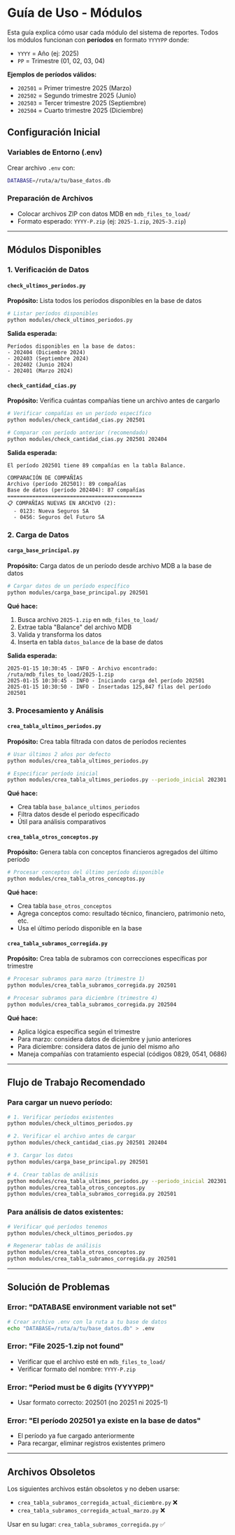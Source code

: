 # Guía de Uso - Módulos

Esta guía explica cómo usar cada módulo del sistema de reportes. Todos los módulos funcionan con **períodos** en formato `YYYYPP` donde:
- `YYYY` = Año (ej: 2025)
- `PP` = Trimestre (01, 02, 03, 04)

**Ejemplos de períodos válidos:**
- `202501` = Primer trimestre 2025 (Marzo)
- `202502` = Segundo trimestre 2025 (Junio)  
- `202503` = Tercer trimestre 2025 (Septiembre)
- `202504` = Cuarto trimestre 2025 (Diciembre)

## Configuración Inicial

### Variables de Entorno (.env)
Crear archivo `.env` con:
```bash
DATABASE=/ruta/a/tu/base_datos.db
```

### Preparación de Archivos
- Colocar archivos ZIP con datos MDB en `mdb_files_to_load/`
- Formato esperado: `YYYY-P.zip` (ej: `2025-1.zip`, `2025-3.zip`)

---

## Módulos Disponibles

### 1. **Verificación de Datos**

#### `check_ultimos_periodos.py`
**Propósito:** Lista todos los períodos disponibles en la base de datos

```bash
# Listar períodos disponibles
python modules/check_ultimos_periodos.py
```

**Salida esperada:**
```
Períodos disponibles en la base de datos:
- 202404 (Diciembre 2024)
- 202403 (Septiembre 2024)  
- 202402 (Junio 2024)
- 202401 (Marzo 2024)
```

#### `check_cantidad_cias.py`
**Propósito:** Verifica cuántas compañías tiene un archivo antes de cargarlo

```bash
# Verificar compañías en un período específico
python modules/check_cantidad_cias.py 202501

# Comparar con período anterior (recomendado)
python modules/check_cantidad_cias.py 202501 202404
```

**Salida esperada:**
```
El período 202501 tiene 89 compañías en la tabla Balance.

COMPARACIÓN DE COMPAÑÍAS
Archivo (período 202501): 89 compañías
Base de datos (período 202404): 87 compañías
===========================================
📋 COMPAÑÍAS NUEVAS EN ARCHIVO (2):
  - 0123: Nueva Seguros SA
  - 0456: Seguros del Futuro SA
```

### 2. **Carga de Datos**

#### `carga_base_principal.py`
**Propósito:** Carga datos de un período desde archivo MDB a la base de datos

```bash
# Cargar datos de un período específico
python modules/carga_base_principal.py 202501
```

**Qué hace:**
1. Busca archivo `2025-1.zip` en `mdb_files_to_load/`
2. Extrae tabla "Balance" del archivo MDB
3. Valida y transforma los datos
4. Inserta en tabla `datos_balance` de la base de datos

**Salida esperada:**
```
2025-01-15 10:30:45 - INFO - Archivo encontrado: /ruta/mdb_files_to_load/2025-1.zip
2025-01-15 10:30:45 - INFO - Iniciando carga del período 202501
2025-01-15 10:30:50 - INFO - Insertadas 125,847 filas del período 202501
```

### 3. **Procesamiento y Análisis**

#### `crea_tabla_ultimos_periodos.py`
**Propósito:** Crea tabla filtrada con datos de períodos recientes

```bash
# Usar últimos 2 años por defecto
python modules/crea_tabla_ultimos_periodos.py

# Especificar período inicial
python modules/crea_tabla_ultimos_periodos.py --periodo_inicial 202301
```

**Qué hace:**
- Crea tabla `base_balance_ultimos_periodos` 
- Filtra datos desde el período especificado
- Útil para análisis comparativos

#### `crea_tabla_otros_conceptos.py`
**Propósito:** Genera tabla con conceptos financieros agregados del último período

```bash
# Procesar conceptos del último período disponible
python modules/crea_tabla_otros_conceptos.py
```

**Qué hace:**
- Crea tabla `base_otros_conceptos`
- Agrega conceptos como: resultado técnico, financiero, patrimonio neto, etc.
- Usa el último período disponible en la base

#### `crea_tabla_subramos_corregida.py`
**Propósito:** Crea tabla de subramos con correcciones específicas por trimestre

```bash
# Procesar subramos para marzo (trimestre 1)
python modules/crea_tabla_subramos_corregida.py 202501

# Procesar subramos para diciembre (trimestre 4)  
python modules/crea_tabla_subramos_corregida.py 202504
```

**Qué hace:**
- Aplica lógica específica según el trimestre
- Para marzo: considera datos de diciembre y junio anteriores
- Para diciembre: considera datos de junio del mismo año
- Maneja compañías con tratamiento especial (códigos 0829, 0541, 0686)

---

## Flujo de Trabajo Recomendado

### Para cargar un nuevo período:

```bash
# 1. Verificar períodos existentes
python modules/check_ultimos_periodos.py

# 2. Verificar el archivo antes de cargar
python modules/check_cantidad_cias.py 202501 202404

# 3. Cargar los datos
python modules/carga_base_principal.py 202501

# 4. Crear tablas de análisis
python modules/crea_tabla_ultimos_periodos.py --periodo_inicial 202301
python modules/crea_tabla_otros_conceptos.py
python modules/crea_tabla_subramos_corregida.py 202501
```

### Para análisis de datos existentes:

```bash
# Verificar qué períodos tenemos
python modules/check_ultimos_periodos.py

# Regenerar tablas de análisis
python modules/crea_tabla_otros_conceptos.py
python modules/crea_tabla_subramos_corregida.py 202501
```

---

## Solución de Problemas

### Error: "DATABASE environment variable not set"
```bash
# Crear archivo .env con la ruta a tu base de datos
echo "DATABASE=/ruta/a/tu/base_datos.db" > .env
```

### Error: "File 2025-1.zip not found"
- Verificar que el archivo esté en `mdb_files_to_load/`
- Verificar formato del nombre: `YYYY-P.zip`

### Error: "Period must be 6 digits (YYYYPP)"
- Usar formato correcto: 202501 (no 20251 ni 2025-1)

### Error: "El período 202501 ya existe en la base de datos"
- El período ya fue cargado anteriormente
- Para recargar, eliminar registros existentes primero

---

## Archivos Obsoletos

Los siguientes archivos están obsoletos y no deben usarse:
- `crea_tabla_subramos_corregida_actual_diciembre.py` ❌
- `crea_tabla_subramos_corregida_actual_marzo.py` ❌

Usar en su lugar: `crea_tabla_subramos_corregida.py` ✅